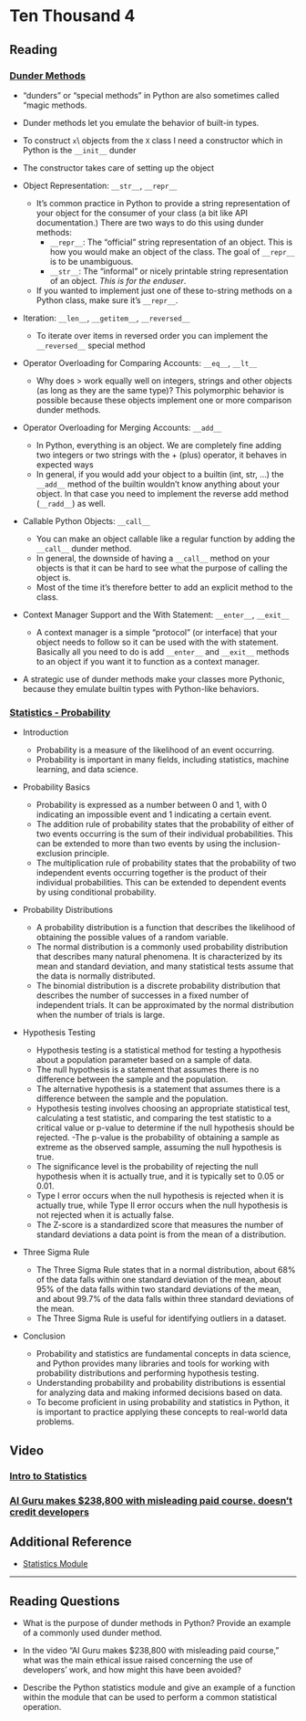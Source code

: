 # Ten Thousand 4

## Reading

### [Dunder Methods](https://dbader.org/blog/python-dunder-methods)

- “dunders” or “special methods” in Python are also sometimes called “magic methods.
- Dunder methods let you emulate the behavior of built-in types.

- To construct `x`\ objects from the `X` class I need a constructor which in Python is the `__init__` dunder
- The constructor takes care of setting up the object

- Object Representation: `__str__`, `__repr__`
  - It’s common practice in Python to provide a string representation of your object for the consumer of your class (a bit like API documentation.) There are two ways to do this using dunder methods:
    - `__repr__`: The “official” string representation of an object. This is how you would make an object of the class. The goal of `__repr__` is to be unambiguous.
    - `__str__`: The “informal” or nicely printable string representation of an object. *This is for the enduser*.
  - If you wanted to implement just one of these to-string methods on a Python class, make sure it’s `__repr__`.

- Iteration: `__len__`, `__getitem__`, `__reversed__`
  - To iterate over items in reversed order you can implement the `__reversed__` special method

- Operator Overloading for Comparing Accounts: `__eq__`, `__lt__`
  - Why does > work equally well on integers, strings and other objects (as long as they are the same type)? This polymorphic behavior is possible because these objects implement one or more comparison dunder methods.

- Operator Overloading for Merging Accounts: `__add__`
  - In Python, everything is an object. We are completely fine adding two integers or two strings with the + (plus) operator, it behaves in expected ways
  - In general, if you would add your object to a builtin (int, str, …) the `__add__` method of the builtin wouldn’t know anything about your object. In that case you need to implement the reverse add method (`__radd__`) as well.

- Callable Python Objects: `__call__`
  - You can make an object callable like a regular function by adding the `__call__` dunder method.
  - In general, the downside of having a `__call__` method on your objects is that it can be hard to see what the purpose of calling the object is.
  - Most of the time it’s therefore better to add an explicit method to the class.

- Context Manager Support and the With Statement: `__enter__`, `__exit__`
  - A context manager is a simple “protocol” (or interface) that your object needs to follow so it can be used with the with statement. Basically all you need to do is add `__enter__` and `__exit__` methods to an object if you want it to function as a context manager.

- A strategic use of dunder methods make your classes more Pythonic, because they emulate builtin types with Python-like behaviors.

### [Statistics - Probability](https://www.dataquest.io/blog/basic-statistics-in-python-probability/)

- Introduction
  - Probability is a measure of the likelihood of an event occurring.
  - Probability is important in many fields, including statistics, machine learning, and data science.

- Probability Basics
  - Probability is expressed as a number between 0 and 1, with 0 indicating an impossible event and 1 indicating a certain event.
  - The addition rule of probability states that the probability of either of two events occurring is the sum of their individual probabilities. This can be extended to more than two events by using the inclusion-exclusion principle.
  - The multiplication rule of probability states that the probability of two independent events occurring together is the product of their individual probabilities. This can be extended to dependent events by using conditional probability.

- Probability Distributions
  - A probability distribution is a function that describes the likelihood of obtaining the possible values of a random variable.
  - The normal distribution is a commonly used probability distribution that describes many natural phenomena. It is characterized by its mean and standard deviation, and many statistical tests assume that the data is normally distributed.
  - The binomial distribution is a discrete probability distribution that describes the number of successes in a fixed number of independent trials. It can be approximated by the normal distribution when the number of trials is large.

- Hypothesis Testing
  - Hypothesis testing is a statistical method for testing a hypothesis about a population parameter based on a sample of data.
  - The null hypothesis is a statement that assumes there is no difference between the sample and the population.
  - The alternative hypothesis is a statement that assumes there is a difference between the sample and the population.
  - Hypothesis testing involves choosing an appropriate statistical test, calculating a test statistic, and comparing the test statistic to a critical value or p-value to determine if the null hypothesis should be rejected.
  -The p-value is the probability of obtaining a sample as extreme as the observed sample, assuming the null hypothesis is true.
  - The significance level is the probability of rejecting the null hypothesis when it is actually true, and it is typically set to 0.05 or 0.01.
  - Type I error occurs when the null hypothesis is rejected when it is actually true, while Type II error occurs when the null hypothesis is not rejected when it is actually false.
  - The Z-score is a standardized score that measures the number of standard deviations a data point is from the mean of a distribution.

- Three Sigma Rule
  - The Three Sigma Rule states that in a normal distribution, about 68% of the data falls within one standard deviation of the mean, about 95% of the data falls within two standard deviations of the mean, and about 99.7% of the data falls within three standard deviations of the mean.
  - The Three Sigma Rule is useful for identifying outliers in a dataset.

- Conclusion
  - Probability and statistics are fundamental concepts in data science, and Python provides many libraries and tools for working with probability distributions and performing hypothesis testing.
  - Understanding probability and probability distributions is essential for analyzing data and making informed decisions based on data.
  - To become proficient in using probability and statistics in Python, it is important to practice applying these concepts to real-world data problems.

## Video

### [Intro to Statistics](https://www.youtube.com/watch?v=MdHtK7CWpCQ)

### [AI Guru makes $238,800 with misleading paid course. doesn’t credit developers](https://www.youtube.com/watch?v=7jmBE4yPrOs)

## Additional Reference

- [Statistics Module](https://docs.python.org/3/library/statistics.html)

---

## Reading Questions

- What is the purpose of dunder methods in Python? Provide an example of a commonly used dunder method.

- In the video “AI Guru makes $238,800 with misleading paid course,” what was the main ethical issue raised concerning the use of developers’ work, and how might this have been avoided?

- Describe the Python statistics module and give an example of a function within the module that can be used to perform a common statistical operation.
